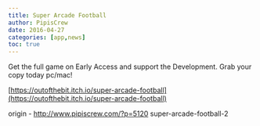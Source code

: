 ```yaml
---
title: Super Arcade Football
author: PipisCrew
date: 2016-04-27
categories: [app,news]
toc: true
---
```


Get the full game on Early Access and support the Development. Grab your copy today pc/mac!

[https://outofthebit.itch.io/super-arcade-football](https://outofthebit.itch.io/super-arcade-football)

origin - http://www.pipiscrew.com/?p=5120 super-arcade-football-2